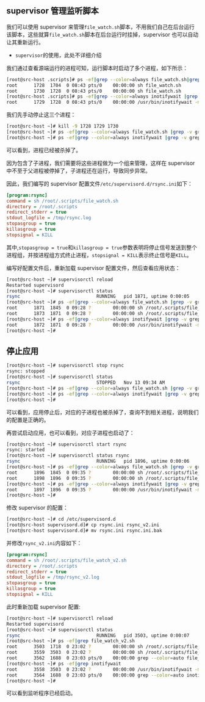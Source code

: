 ## supervisor 管理监听脚本

我们可以使用 supervisor 来管理`file_watch.sh`脚本，不用我们自己在后台运行该脚本，这些就算`file_watch.sh`脚本在后台运行时挂掉，supervisor 也可以自动让其重新运行。

- `supervisor`的使用，此处不详细介绍

我们通过查看源端运行的进程可知，运行脚本时启动了多个进程，如下所示：

```sh
[root@src-host .scripts]# ps -ef|grep --color=always file_watch.sh|grep -v grep
root      1728  1704  0 08:43 pts/0    00:00:00 sh file_watch.sh
root      1730  1728  0 08:43 pts/0    00:00:00 sh file_watch.sh
[root@src-host .scripts]# ps -ef|grep --color=always inotifywait |grep -v grep
root      1729  1728  0 08:43 pts/0    00:00:00 /usr/bin/inotifywait -mrq --timefmt %Y%m%d %H:%M:%S --format %T %w%f %e --event modify,delete,create,attrib /var/lib/docker
```

我们先手动停止这三个进程：

```sh
[root@src-host ~]# kill -9 1728 1729 1730
[root@src-host ~]# ps -ef|grep --color=always file_watch.sh |grep -v grep
[root@src-host ~]# ps -ef|grep --color=always inotifywait |grep -v grep
```

可以看到，进程已经被杀掉了。

因为包含了子进程，我们需要将这些进程做为一个组来管理，这样在 supervisor 中不至于父进程被停掉了，子进程还在运行，导致同步异常。

因此，我们编写的 supervisor 配置文件`/etc/supervisord.d/rsync.ini`如下：

```ini
[program:rsync]
command = sh /root/.scripts/file_watch.sh
directory = /root/.scripts
redirect_stderr = true
stdout_logfile = /tmp/rsync.log
stopasgroup = true
killasgroup = true
stopsignal = KILL
```

其中,`stopasgroup = true`和`killasgroup = true`参数表明将停止信号发送到整个进程组，并按进程组方式终止进程，`stopsignal = KILL`表示终止信号是`KILL`。

编写好配置文件后，重新加载 supervisor 配置文件，然后查看应用状态：

```sh
[root@src-host ~]# supervisorctl reload
Restarted supervisord
[root@src-host ~]# supervisorctl status
rsync                            RUNNING   pid 1871, uptime 0:00:05
[root@src-host ~]# ps -ef|grep --color=always file_watch.sh |grep -v grep
root      1871  1845  0 09:28 ?        00:00:00 sh /root/.scripts/file_watch.sh
root      1873  1871  0 09:28 ?        00:00:00 sh /root/.scripts/file_watch.sh
[root@src-host ~]# ps -ef|grep --color=always inotifywait |grep -v grep
root      1872  1871  0 09:28 ?        00:00:00 /usr/bin/inotifywait -mrq --timefmt %Y%m%d %H:%M:%S --format %T %w%f %e --event modify,delete,create,attrib /var/lib/docker
[root@src-host ~]#
```




## 停止应用
```sh
[root@src-host ~]# supervisorctl stop rsync
rsync: stopped
[root@src-host ~]# supervisorctl status
rsync                            STOPPED   Nov 13 09:34 AM
[root@src-host ~]# ps -ef|grep --color=always file_watch.sh |grep -v grep
[root@src-host ~]# ps -ef|grep --color=always inotifywait |grep -v grep
[root@src-host ~]#
```

可以看到，应用停止后，对应的子进程也被杀掉了，查询不到相关进程，说明我们的配置是正确的。

再尝试启动应用，也可以看到，对应子进程也启动了：

```sh
[root@src-host ~]# supervisorctl start rsync
rsync: started
[root@src-host ~]# supervisorctl status rsync
rsync                            RUNNING   pid 1896, uptime 0:00:06
[root@src-host ~]# ps -ef|grep --color=always file_watch.sh |grep -v grep
root      1896  1845  0 09:35 ?        00:00:00 sh /root/.scripts/file_watch.sh
root      1898  1896  0 09:35 ?        00:00:00 sh /root/.scripts/file_watch.sh
[root@src-host ~]# ps -ef|grep --color=always inotifywait |grep -v grep
root      1897  1896  0 09:35 ?        00:00:00 /usr/bin/inotifywait -mrq --timefmt %Y%m%d %H:%M:%S --format %T %w%f %e --event modify,delete,create,attrib /var/lib/docker
[root@src-host ~]#
```

修改 supervisor 的配置：

```sh
[root@src-host ~]# cd /etc/supervisord.d
[root@src-host supervisord.d]# cp rsync.ini rsync_v2.ini
[root@src-host supervisord.d]# mv rsync.ini rsync.ini.bak
```

并修改`rsync_v2.ini`内容如下：

```ini
[program:rsync]
command = sh /root/.scripts/file_watch_v2.sh
directory = /root/.scripts
redirect_stderr = true
stdout_logfile = /tmp/rsync_v2.log
stopasgroup = true
killasgroup = true
stopsignal = KILL
```

此时重新加载 supervisor 配置:

```sh
[root@src-host ~]# supervisorctl reload
Restarted supervisord
[root@src-host ~]# supervisorctl status
rsync                            RUNNING   pid 3503, uptime 0:00:07
[root@src-host ~]# ps -ef|grep file_watch_v2.sh
root      3503  1718  0 23:02 ?        00:00:00 sh /root/.scripts/file_watch_v2.sh
root      3559  3503  0 23:02 ?        00:00:00 sh /root/.scripts/file_watch_v2.sh
root      3562  1688  0 23:03 pts/0    00:00:00 grep --color=auto file_watch_v2.sh
[root@src-host ~]# ps -ef|grep inotifywait
root      3558  3503  0 23:02 ?        00:00:00 /usr/bin/inotifywait -mrq --timefmt %Y%m%d %H:%M:%S --format %T %w%f %e --event modify,delete,create,attrib --fromfile /root/.scripts/dir_list.txt
root      3564  1688  0 23:03 pts/0    00:00:00 grep --color=auto inotifywait
[root@src-host ~]#
```

可以看到监听程序已经启动。
